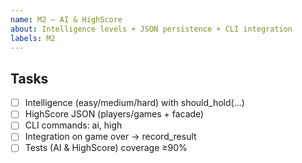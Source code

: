 ```yaml
---
name: M2 — AI & HighScore
about: Intelligence levels + JSON persistence + CLI integration
labels: M2
---
```


## Tasks
- [ ] Intelligence (easy/medium/hard) with should_hold(...)
- [ ] HighScore JSON (players/games + facade)
- [ ] CLI commands: ai, high
- [ ] Integration on game over -> record_result
- [ ] Tests (AI & HighScore) coverage ≥90%
